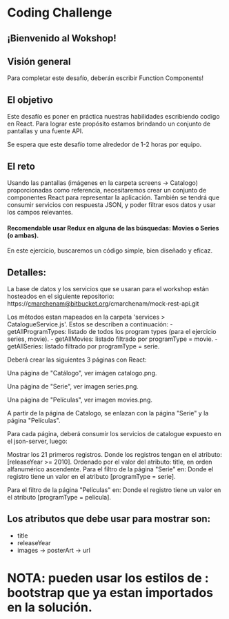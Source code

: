 # Coding Challenge
## ¡Bienvenido al Wokshop!

## Visión general
Para completar este desafío, deberán escribir Function Components!

## El objetivo
Este desafío es poner en práctica nuestras habilidades escribiendo codigo en React. Para lograr este propósito estamos brindando un conjunto de pantallas y una fuente API.

Se espera que este desafío tome alrededor de 1-2 horas por equipo.

## El reto
Usando las pantallas (imágenes en la carpeta screens -> Catalogo) proporcionadas como referencia, necesitaremos crear un conjunto de componentes React para representar la aplicación. También se tendrá que consumir servicios con respuesta JSON, y poder filtrar esos datos y usar los campos relevantes.

#### Recomendable usar Redux en alguna de las búsquedas: Movies o Series (o ambas).

En este ejercicio, buscaremos un código simple, bien diseñado y eficaz.

## Detalles:
La base de datos y los servicios que se usaran para el workshop están hosteados en el siguiente repositorio: https://cmarchenam@bitbucket.org/cmarchenam/mock-rest-api.git

Los métodos estan mapeados en la carpeta 'services > CatalogueService.js'.
Estos se describen a continuación:
    - getAllProgramTypes: listado de todos los program types (para el ejercicio series, movie).
    - getAllMovies: listado filtrado por programType = movie.
    - getAllSeries: listado filtrado por programType = serie.


Deberá crear las siguientes 3 páginas con React:

Una página de "Catálogo", ver imágen catalogo.png.

Una página de "Serie", ver imagen series.png.

Una página de "Películas", ver imagen movies.png.

A partir de la página de Catalogo, se enlazan con la página "Serie" y la página "Películas".

Para cada página, deberá consumir los servicios de catalogue expuesto en el json-server, luego:

Mostrar los 21 primeros registros.
Donde los registros tengan en el atributo: [releaseYear >= 2010].
Ordenado por el valor del atributo: title, en orden alfanumérico ascendente.
Para el filtro de la página "Serie" en:
Donde el registro tiene un valor en el atributo [programType = serie].

Para el filtro de la página "Películas" en:
Donde el registro tiene un valor en el atributo [programType = película].

## Los atributos que debe usar para mostrar  son:
- title
- releaseYear
- images → posterArt → url

# NOTA: pueden usar los estilos de :  bootstrap que ya estan importados en la solución.